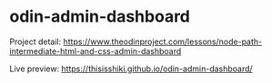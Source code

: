 # odin-admin-dashboard

Project detail:
https://www.theodinproject.com/lessons/node-path-intermediate-html-and-css-admin-dashboard

Live preview:
https://thisisshiki.github.io/odin-admin-dashboard/
